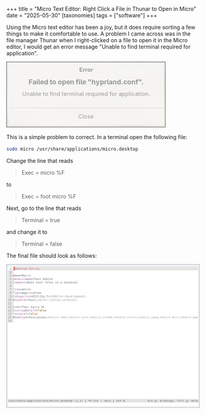 +++
title = "Micro Text Editor: Right Click a File in Thunar to Open in Micro"
date = "2025-05-30"
[taxonomies]
tags = ["software"]
+++


Using the Micro text editor has been a joy, but it does require sorting a few things to make it comfortable to use.  A problem I came across was in the file manager Thunar when I right-clicked on a file to open it in the Micro editor, I would get an error message "Unable to find terminal required for application".

<!-- more -->

![error message](micro-editor.webp)

This is a simple problem to correct.  In a terminal open the following file:

```bash
sudo micro /usr/share/applications/micro.desktop
```

Change the line that reads

> Exec = micro %F

to 

> Exec = foot micro %F

Next, go to the line that reads

> Terminal = true

and change it to 

> Terminal = false

The final file should look as follows:

![micro.desktop file](micro-desktop-file.webp)
